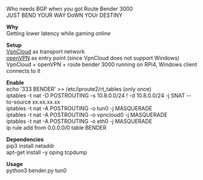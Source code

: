 Who needs BGP when you got Route Bender 3000<br />
JUST BEND YOUR WAY DoWN YOUr DESTINY

**Why**<br />
Getting lower latency while gaming online

**Setup**<br />
[VpnCloud](https://github.com/dswd/vpncloud) as transport network<br />
[openVPN](https://github.com/Nyr/openvpn-install) as entry point (since VpnCloud does not support Windows)<br />
VpnCloud + openVPN + route bender 3000 running on RPi4, Windows client connects to it

**Enable**<br />
echo '333 BENDER' >> /etc/iproute2/rt_tables (only once)<br />
iptables -t nat -D POSTROUTING -s 10.8.0.0/24 ! -d 10.8.0.0/24 -j SNAT --to-source xx.xx.xx.xx<br />
iptables -t nat -A POSTROUTING -o tun0 -j MASQUERADE<br />
iptables -t nat -A POSTROUTING -o vpncloud0 -j MASQUERADE<br />
iptables -t nat -A POSTROUTING -o eth0 -j MASQUERADE<br />
ip rule add from 0.0.0.0/0 table BENDER<br />

**Dependencies**<br />
pip3 install netaddr<br />
apt-get install -y oping tcpdump

**Usage**<br />
python3 bender.py tun0

